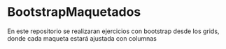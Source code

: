 # BootstrapMaquetados
En este repositorio se realizaran ejercicios con bootstrap desde los grids, donde cada maqueta estará ajustada con columnas
